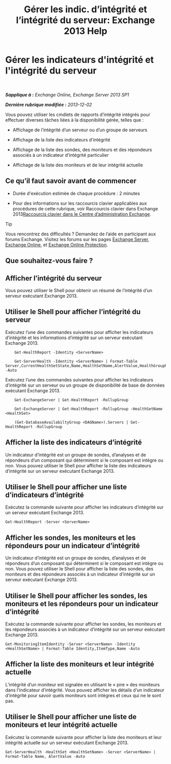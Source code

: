 ﻿---
title: 'Gérer les indic. d’intégrité et l’intégrité du serveur: Exchange 2013 Help'
TOCTitle: Gérer les indicateurs d'intégrité et l'intégrité du serveur
ms:assetid: a4f84312-6cfa-4f17-9707-676aadab1143
ms:mtpsurl: https://technet.microsoft.com/fr-fr/library/Dn482054(v=EXCHG.150)
ms:contentKeyID: 59890419
ms.date: 05/23/2018
mtps_version: v=EXCHG.150
ms.translationtype: MT
---

# Gérer les indicateurs d'intégrité et l'intégrité du serveur

 

_**Sapplique à :** Exchange Online, Exchange Server 2013 SP1_

_**Dernière rubrique modifiée :** 2013-12-02_

Vous pouvez utiliser les cmdlets de rapports d’intégrité intégrés pour effectuer diverses tâches liées à la disponibilité gérée, telles que :

  - Affichage de l’intégrité d’un serveur ou d’un groupe de serveurs

  - Affichage de la liste des indicateurs d’intégrité

  - Affichage de la liste des sondes, des moniteurs et des répondeurs associés à un indicateur d’intégrité particulier

  - Affichage de la liste des moniteurs et de leur intégrité actuelle

## Ce qu’il faut savoir avant de commencer

  - Durée d'exécution estimée de chaque procédure : 2 minutes

  - Pour des informations sur les raccourcis clavier applicables aux procédures de cette rubrique, voir Raccourcis clavier dans Exchange 2013[Raccourcis clavier dans le Centre d’administration Exchange](keyboard-shortcuts-in-the-exchange-admin-center-exchange-online-protection-help.md).

> [!TIP]  
> Vous rencontrez des difficultés ? Demandez de l’aide en participant aux forums Exchange. Visitez les forums sur les pages <a href="https://go.microsoft.com/fwlink/p/?linkid=60612">Exchange Server</a>, <a href="https://go.microsoft.com/fwlink/p/?linkid=267542">Exchange Online</a>, et <a href="https://go.microsoft.com/fwlink/p/?linkid=285351">Exchange Online Protection</a>.


## Que souhaitez-vous faire ?

## Afficher l’intégrité du serveur

Vous pouvez utiliser le Shell pour obtenir un résumé de l’intégrité d’un serveur exécutant Exchange 2013.

## Utiliser le Shell pour afficher l’intégrité du serveur

Exécutez l’une des commandes suivantes pour afficher les indicateurs d’intégrité et les informations d’intégrité sur un serveur exécutant Exchange 2013.
```
    Get-HealthReport -Identity <ServerName>
```
```
    Get-ServerHealth -Identity <ServerName> | Format-Table Server,CurrentHealthSetState,Name,HealthSetName,AlertValue,HealthGroupName -Auto
```

Exécutez l’une des commandes suivantes pour afficher les indicateurs d’intégrité sur un serveur ou un groupe de disponibilité de base de données exécutant Exchange 2013.
```
    Get-ExchangeServer | Get-HealthReport -RollupGroup
```
```
    Get-ExchangeServer | Get-HealthReport -RollupGroup -HealthSetName <HealthSet>
```
```
    (Get-DatabaseAvailabiltyGroup <DAGName>).Servers | Get-HealthReport -RollupGroup
```

## Afficher la liste des indicateurs d’intégrité

Un indicateur d’intégrité est un groupe de sondes, d’analyses et de répondeurs d’un composant qui déterminent si le composant est intègre ou non. Vous pouvez utiliser le Shell pour afficher la liste des indicateurs d’intégrité sur un serveur exécutant Exchange 2013.

## Utiliser le Shell pour afficher une liste d’indicateurs d’intégrité

Exécutez la commande suivante pour afficher les indicateurs d’intégrité sur un serveur exécutant Exchange 2013.

    Get-HealthReport -Server <ServerName>

## Afficher les sondes, les moniteurs et les répondeurs pour un indicateur d’intégrité

Un indicateur d’intégrité est un groupe de sondes, d’analyses et de répondeurs d’un composant qui déterminent si le composant est intègre ou non. Vous pouvez utiliser le Shell pour afficher la liste des sondes, des moniteurs et des répondeurs associés à un indicateur d’intégrité sur un serveur exécutant Exchange 2013.

## Utiliser le Shell pour afficher les sondes, les moniteurs et les répondeurs pour un indicateur d’intégrité

Exécutez la commande suivante pour afficher les sondes, les moniteurs et les répondeurs associés à un indicateur d’intégrité sur un serveur exécutant Exchange 2013.

    Get-MonitoringItemIdentity -Server <ServerName> -Identity <HealthSetName> | Format-Table Identity,ItemType,Name -Auto

## Afficher la liste des moniteurs et leur intégrité actuelle

L’intégrité d’un moniteur est signalée en utilisant le « pire » des moniteurs dans l’indicateur d’intégrité. Vous pouvez afficher les détails d’un indicateur d’intégrité pour savoir quels moniteurs sont intègres et ceux qui ne le sont pas.

## Utiliser le Shell pour afficher une liste de moniteurs et leur intégrité actuelle

Exécutez la commande suivante pour afficher la liste des moniteurs et leur intégrité actuelle sur un serveur exécutant Exchange 2013.

    Get-ServerHealth -HealthSet <HealthSetName> -Server <ServerName> | Format-Table Name, AlertValue -Auto

